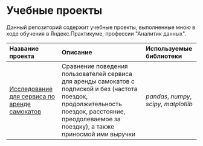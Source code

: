 # Учебные проекты

Данный репозиторий содержит учебные проекты, выполненные мною в ходе обучения в Яндекс.Практикуме, профессии "Аналитик данных".

| Название проекта | Описание | Используемые библиотеки | 
| :---------------------- | :---------------------- | :---------------------- |
| [Исследование для сервиса по аренде самокатов](gofast_project) | Сравнение поведения пользователей сервиса для аренды самокатов с подпиской и без (частота поездок, продолжительность поездок, расстояние, преодолеваемое за поездку), а также приносмой ими выручки | *pandas*, *numpy*, *scipy*, *matplotlib* |

